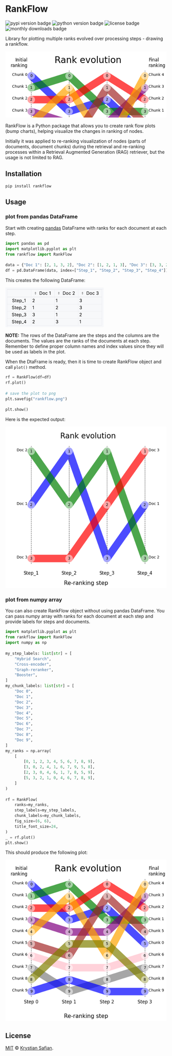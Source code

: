 # RankFlow

![pypi version badge](https://img.shields.io/pypi/v/rankflow.svg)
![python version badge](https://img.shields.io/pypi/pyversions/rankflow.svg)
![license badge](https://img.shields.io/pypi/l/rankflow.svg)
![monthly downloads badge](https://img.shields.io/pypi/dm/rankflow.svg)

Library for plotting multiple ranks evolved over processing steps - drawing a rankflow.

![RankFlow](./img/rankflow_crop.png)

RankFlow is a Python package that allows you to create rank flow plots (bump charts), helping visualize the changes in ranking of nodes.

Initially it was applied to re-ranking visualization of nodes (parts of documents, document chunks) during the retrieval and re-ranking processes within a Retrieval Augmented Generation (RAG) retriever, but the usage is not limited to RAG.

## Installation

```bash
pip install rankflow
```

## Usage

### plot from pandas DataFrame

Start with creating [pandas](https://pandas.pydata.org/) DataFrame with ranks for each document at each step.

```python
import pandas as pd
import matplotlib.pyplot as plt
from rankflow import RankFlow

data = {"Doc 1": [2, 1, 3, 2], "Doc 2": [1, 2, 1, 3], "Doc 3": [3, 3, 2, 1]}
df = pd.DataFrame(data, index=["Step_1", "Step_2", "Step_3", "Step_4"])
```
This creates the following DataFrame:

![](./img/dataframe.png)

**NOTE:** The rows of the DataFrame are the steps and the columns are the documents. The values are the ranks of the documents at each step. Remember to define proper column names and index values since they will be used as labels in the plot.

When the DtaFrame is ready, then it is time to create RankFlow object and call `plot()` method.

```python
rf = RankFlow(df=df)
rf.plot()

# save the plot to png
plt.savefig("rankflow.png")

plt.show()
```
Here is the expected output:

![](./img/rankflow_basic_pandas.png)

### plot from numpy array
You can also create RankFlow object without using pandas DataFrame. You can pass numpy array with ranks for each document at each step and provide labels for steps and documents.
```python
import matplotlib.pyplot as plt
from rankflow import RankFlow
import numpy as np

my_step_labels: list[str] = [
    "Hybrid Search",
    "Cross-encoder",
    "Graph-reranker",
    "Booster",
]
my_chunk_labels: list[str] = [
    "Doc 0",
    "Doc 1",
    "Doc 2",
    "Doc 3",
    "Doc 4",
    "Doc 5",
    "Doc 6",
    "Doc 7",
    "Doc 8",
    "Doc 9",
]
my_ranks = np.array(
    [
        [0, 1, 2, 3, 4, 5, 6, 7, 8, 9],
        [3, 0, 2, 4, 1, 6, 7, 9, 5, 8],
        [2, 3, 0, 4, 6, 1, 7, 8, 5, 9],
        [5, 3, 2, 1, 0, 4, 6, 7, 8, 9],
    ]
)

rf = RankFlow(
    ranks=my_ranks,
    step_labels=my_step_labels,
    chunk_labels=my_chunk_labels,
    fig_size=(6, 6),
    title_font_size=24,
)
_ = rf.plot()
plt.show()
```

This should produce the following plot:

![RankFlow](./img/rankflow.png)

## License

[MIT](LICENSE) © [Krystian Safjan](https://safjan.com/).
